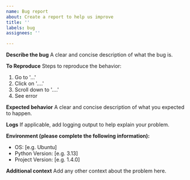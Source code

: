 ```yaml
---
name: Bug report
about: Create a report to help us improve
title: ''
labels: bug
assignees: ''

---
```


**Describe the bug**
A clear and concise description of what the bug is.

**To Reproduce**
Steps to reproduce the behavior:
1. Go to '...'
2. Click on '....'
3. Scroll down to '....'
4. See error

**Expected behavior**
A clear and concise description of what you expected to happen.

**Logs**
If applicable, add logging output to help explain your problem.

**Environment (please complete the following information):**
 - OS: [e.g. Ubuntu]
 - Python Version: [e.g. 3.13]
 - Project Version: [e.g. 1.4.0]

**Additional context**
Add any other context about the problem here.
